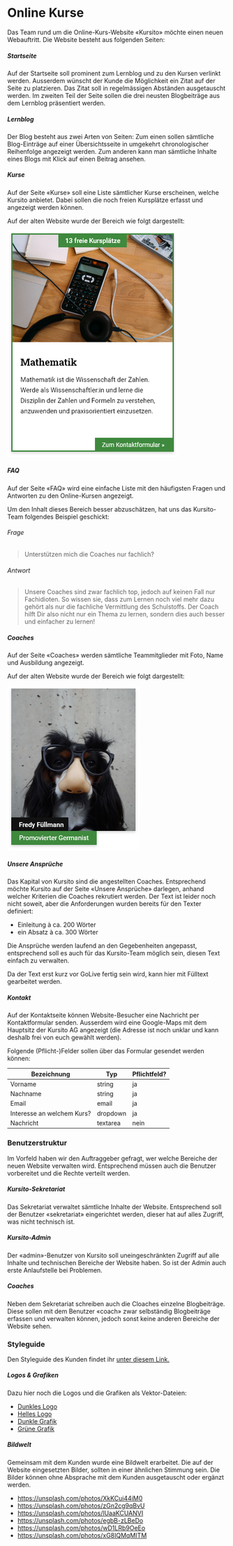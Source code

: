 # Online Kurse
Das Team rund um die Online-Kurs-Website «Kursito» möchte einen neuen Webauftritt. Die Website besteht aus folgenden Seiten:

##### Startseite
Auf der Startseite soll prominent zum Lernblog und zu den Kursen verlinkt werden. Ausserdem wünscht der Kunde die Möglichkeit ein Zitat auf der Seite zu platzieren. Das Zitat soll in regelmässigen Abständen ausgetauscht werden. Im zweiten Teil der Seite sollen die drei neusten Blogbeiträge aus dem Lernblog präsentiert werden. 

##### Lernblog
Der Blog besteht aus zwei Arten von Seiten: Zum einen sollen sämtliche Blog-Einträge auf einer Übersichtsseite in umgekehrt chronologischer Reihenfolge angezeigt werden. Zum anderen kann man sämtliche Inhalte eines Blogs mit Klick auf einen Beitrag ansehen.

##### Kurse
Auf der Seite «Kurse» soll eine Liste sämtlicher Kurse erscheinen, welche Kursito anbietet. Dabei sollen die noch freien Kursplätze erfasst und angezeigt werden können.

Auf der alten Website wurde der Bereich wie folgt dargestellt:

![Darstellung Destination - alte Website](src/old_kursito.png)

##### FAQ
Auf der Seite «FAQ» wird eine einfache Liste mit den häufigsten Fragen und Antworten zu den Online-Kursen angezeigt.

Um den Inhalt dieses Bereich besser abzuschätzen, hat uns das Kursito-Team folgendes Beispiel geschickt:

###### Frage
> Unterstützen mich die Coaches nur fachlich?

###### Antwort
> Unsere Coaches sind zwar fachlich top, jedoch auf keinen Fall nur Fachidioten. So wissen sie, dass zum Lernen noch viel mehr dazu gehört als nur die fachliche Vermittlung des Schulstoffs. Der Coach hilft Dir also nicht nur ein Thema zu lernen, sondern dies auch besser und einfacher zu lernen!

##### Coaches
Auf der Seite «Coaches» werden sämtliche Teammitglieder mit Foto, Name und Ausbildung angezeigt.

Auf der alten Website wurde der Bereich wie folgt dargestellt:

![Darstellung Team - alte Website](src/old_team.png)

##### Unsere Ansprüche
Das Kapital von Kursito sind die angestellten Coaches. Entsprechend möchte Kursito auf der Seite «Unsere Ansprüche» darlegen, anhand welcher Kriterien die Coaches rekrutiert werden. Der Text ist leider noch nicht soweit, aber die Anforderungen wurden bereits für den Texter definiert:

* Einleitung à ca. 200 Wörter
* ein Absatz à ca. 300 Wörter

Die Ansprüche werden laufend an den Gegebenheiten angepasst, entsprechend soll es auch für das Kursito-Team möglich sein, diesen Text einfach zu verwalten.

Da der Text erst kurz vor GoLive fertig sein wird, kann hier mit Fülltext gearbeitet werden.

##### Kontakt
Auf der Kontaktseite können Website-Besucher eine Nachricht per Kontaktformular senden. Ausserdem wird eine Google-Maps mit dem Hauptsitz der Kursito AG angezeigt (die Adresse ist noch unklar und kann deshalb frei von euch gewählt werden).

Folgende (Pflicht-)Felder sollen über das Formular gesendet werden können:

| Bezeichnung                       | Typ      | Pflichtfeld? |
|-----------------------------------|----------|-------------|
| Vorname                           | string   | ja          |
| Nachname                          | string   | ja          |
| Email                             | email    | ja          |
| Interesse an welchem Kurs? | dropdown | ja          |
| Nachricht                         | textarea | nein        |

### Benutzerstruktur
Im Vorfeld haben wir den Auftraggeber gefragt, wer welche Bereiche der neuen Website verwalten wird. Entsprechend müssen auch die Benutzer vorbereitet und die Rechte verteilt werden.

##### Kursito-Sekretariat
Das Sekretariat verwaltet sämtliche Inhalte der Website. Entsprechend soll der Benutzer «sekretariat» eingerichtet werden, dieser hat auf alles Zugriff, was nicht technisch ist.

##### Kursito-Admin
Der «admin»-Benutzer von Kursito soll uneingeschränkten Zugriff auf alle Inhalte und technischen Bereiche der Website haben. So ist der Admin auch erste Anlaufstelle bei Problemen.

##### Coaches
Neben dem Sekretariat schreiben auch die Cloaches einzelne Blogbeiträge. Diese sollen mit dem Benutzer «coach» zwar selbständig Blogbeiträge erfassen und verwalten können, jedoch sonst keine anderen Bereiche der Website sehen.

### Styleguide
Den Styleguide des Kunden findet ihr [unter diesem Link.](../src/Styleguide%20Kursito.pdf)

##### Logos & Grafiken
Dazu hier noch die Logos und die Grafiken als Vektor-Dateien:

* [Dunkles Logo](src/logo_dark.svg)
* [Helles Logo](src/logo_white.svg)
* [Dunkle Grafik](src/figure_dark.svg)
* [Grüne Grafik](src/figure_green.svg)

##### Bildwelt
Gemeinsam mit dem Kunden wurde eine Bildwelt erarbeitet. Die auf der Website eingesetzten Bilder, sollten in einer ähnlichen Stimmung sein. Die Bilder können ohne Absprache mit dem Kunden ausgetauscht oder ergänzt werden.

* https://unsplash.com/photos/XkKCui44iM0
* https://unsplash.com/photos/zGn2cg9qBvU
* https://unsplash.com/photos/lUaaKCUANVI
* https://unsplash.com/photos/egbB-zLBeDo
* https://unsplash.com/photos/wD1LRb9OeEo
* https://unsplash.com/photos/xG8IQMqMITM
